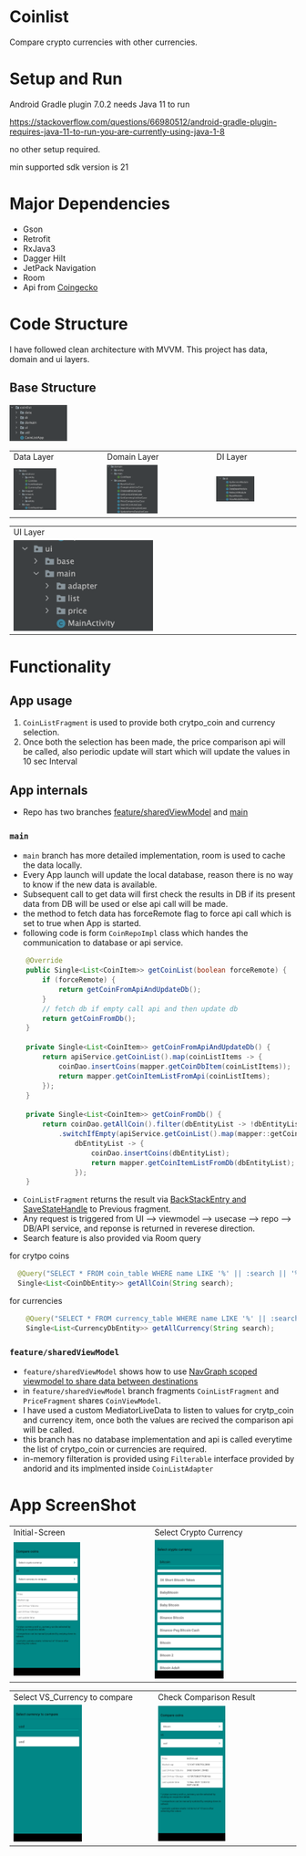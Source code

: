 # Coinlist
Compare crypto currencies with other currencies.



# Setup and Run 
Android Gradle plugin 7.0.2 needs Java 11 to run

https://stackoverflow.com/questions/66980512/android-gradle-plugin-requires-java-11-to-run-you-are-currently-using-java-1-8

no other setup required.

min supported sdk version is 21
# Major Dependencies 

- Gson
- Retrofit
- RxJava3
- Dagger Hilt
- JetPack Navigation
- Room
- Api from [Coingecko](https://www.coingecko.com/api/documentations/v3)


# Code Structure

I have followed clean architecture with MVVM.
This  project has data, domain and ui layers.

## Base Structure
<img src="https://github.com/r4jiv007/coinlist/blob/main/imgs/base.png" width=20% height=20%>

<table>
  <tr>
    <td>Data Layer</td>
     <td>Domain Layer</td>
     <td>DI Layer</td>
  </tr>
  <tr>
    <td><img src="https://github.com/r4jiv007/coinlist/blob/main/imgs/data.png" width=50% height=50%></td>
    <td><img src="https://github.com/r4jiv007/coinlist/blob/main/imgs/domain.png" width=50% height=50%></td>
    <td><img src="https://github.com/r4jiv007/coinlist/blob/main/imgs/di.png" width=50% height=50%></td>
  </tr>
 </table>
 <table>
  <tr>
    <td>UI Layer</td>
  </tr>
  <tr>
    <td><img src="https://github.com/r4jiv007/coinlist/blob/main/imgs/ui.png" width=50% height=50%></td>
  </tr>
 </table>


# Functionality

## App usage
1. `CoinListFragment` is used to provide both crytpo_coin and currency selection.
2. Once both the selection has been made, the price comparison api will be called, also periodic update will start which will update the values in 10 sec Interval

## App internals
- Repo has two branches [feature/sharedViewModel](https://github.com/r4jiv007/coinlist/tree/feature/sharedViewModel) and [main](https://github.com/r4jiv007/coinlist/tree/main)

### `main`
- `main` branch has more detailed implementation, room is used to cache the data locally.
- Every App launch will update the local database, reason there is no way to know if the new data is available.
- Subsequent call to get data will first check the results in DB if its present data from DB will be used or else api call will be made.
- the method to fetch data has forceRemote flag to force api call which is set to true when App is started.
- following code is form `CoinRepoImpl` class which handes the communication to database or api service.
```java
    @Override
    public Single<List<CoinItem>> getCoinList(boolean forceRemote) {
        if (forceRemote) {
            return getCoinFromApiAndUpdateDb();
        }
        // fetch db if empty call api and then update db
        return getCoinFromDb();
    }

    private Single<List<CoinItem>> getCoinFromApiAndUpdateDb() {
        return apiService.getCoinList().map(coinListItems -> {
            coinDao.insertCoins(mapper.getCoinDbItem(coinListItems));
            return mapper.getCoinItemListFromApi(coinListItems);
        });
    }

    private Single<List<CoinItem>> getCoinFromDb() {
        return coinDao.getAllCoin().filter(dbEntityList -> !dbEntityList.isEmpty())
            .switchIfEmpty(apiService.getCoinList().map(mapper::getCoinDbItem)).map(
                dbEntityList -> {
                    coinDao.insertCoins(dbEntityList);
                    return mapper.getCoinItemListFromDb(dbEntityList);
                });
    }
```

- `CoinListFragment` returns the result via [BackStackEntry and SaveStateHandle](https://developer.android.com/guide/navigation/navigation-programmatic#returning_a_result)
 to Previous fragment.
- Any request is triggered from UI --> viewmodel --> usecase --> repo --> DB/API service, and reponse is returned in reverese direction.
- Search feature is also provided via Room query 

for crytpo coins
```java
  @Query("SELECT * FROM coin_table WHERE name LIKE '%' || :search || '%'")
  Single<List<CoinDbEntity>> getAllCoin(String search);
```
for currencies
```java
    @Query("SELECT * FROM currency_table WHERE name LIKE '%' || :search || '%'")
    Single<List<CurrencyDbEntity>> getAllCurrency(String search);
```

 
### `feature/sharedViewModel`
- `feature/sharedViewModel` shows how to use [NavGraph scoped viewmodel to share data between destinations](https://developer.android.com/guide/navigation/navigation-programmatic#share_ui-related_data_between_destinations_with_viewmodel)
- in `feature/sharedViewModel` branch fragments `CoinListFragment` and `PriceFragment` shares `CoinViewModel`.
- I have used a custom MediatorLiveData to listen to values for crytp_coin and currency item, once both the values are recived the comparison api will be called.
- this branch has no database implementation and api is called everytime the list of crytpo_coin  or currencies are required.
- in-memory filteration is provided using `Filterable` interface provided by andorid and its implmented inside `CoinListAdapter`

# App ScreenShot


<table>
  <tr>
    <td>Initial-Screen</td>
     <td>Select Crypto Currency</td>
  </tr>
  <tr>
    <td><img src="https://github.com/r4jiv007/coinlist/blob/main/imgs/1.jpeg" width=50% height=50%></td>
    <td><img src="https://github.com/r4jiv007/coinlist/blob/main/imgs/2.jpeg" width=50% height=50%></td>
  </tr>
 </table>
 
<table>
  <tr>
    <td>Select VS_Currency to compare</td>
     <td>Check Comparison Result</td>
  </tr>
  <tr>
    <td><img src="https://github.com/r4jiv007/coinlist/blob/main/imgs/4.jpeg" width=50% height=50%></td>
    <td><img src="https://github.com/r4jiv007/coinlist/blob/main/imgs/5.jpeg" width=50% height=50%></td>
  </tr>
 </table>


